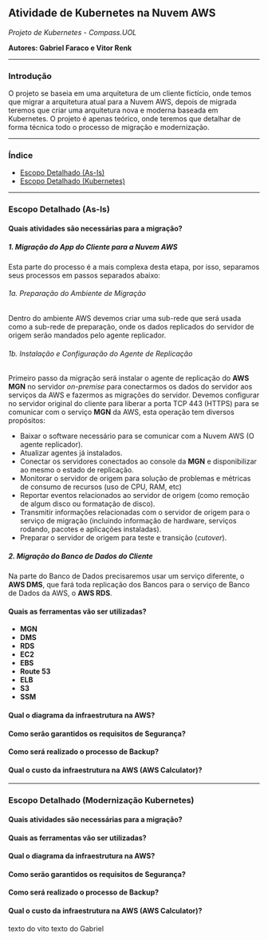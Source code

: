 ## Atividade de Kubernetes na Nuvem AWS
_Projeto de Kubernetes - Compass.UOL_

**Autores: Gabriel Faraco e Vitor Renk**

---

### Introdução

O projeto se baseia em uma arquitetura de um cliente fictício, onde temos que migrar a arquitetura atual para a Nuvem AWS, depois de migrada teremos que criar uma arquitetura nova e moderna baseada em Kubernetes.
O projeto é apenas teórico, onde teremos que detalhar de forma técnica todo o processo de migração e modernização.

---

### Índice

* [Escopo Detalhado (As-Is)](#escopo-detalhado-as-is)
* [Escopo Detalhado (Kubernetes)](#escopo-detalhado-modernização-kubernetes)

---


### Escopo Detalhado (As-Is)

#### Quais atividades são necessárias para a migração?

##### 1. Migração do App do Cliente para a Nuvem AWS

Esta parte do processo é a mais complexa desta etapa, por isso, separamos seus processos em passos separados abaixo:

###### 1a. Preparação do Ambiente de Migração

Dentro do ambiente AWS devemos criar uma sub-rede que será usada como a sub-rede de preparação, onde os dados replicados do servidor de origem serão mandados pelo agente replicador.

###### 1b. Instalação e Configuração do Agente de Replicação
Primeiro passo da migração será instalar o agente de replicação do **AWS MGN** no servidor _on-premise_ para conectarmos os dados do servidor aos serviços da AWS e fazermos as migrações do servidor.
Devemos configurar no servidor original do cliente para liberar a porta TCP 443 (HTTPS) para se comunicar com o serviço **MGN** da AWS, esta operação tem diversos propósitos: 
* Baixar o software necessário para se comunicar com a Nuvem AWS (O agente replicador).
* Atualizar agentes já instalados.
* Conectar os servidores conectados ao console da **MGN** e disponibilizar ao mesmo o estado de replicação. 
* Monitorar o servidor de origem para solução de problemas e métricas de consumo de recursos (uso de CPU, RAM, etc) 
* Reportar eventos relacionados ao servidor de origem (como remoção de algum disco ou formatação de disco).
* Transmitir informações relacionadas com o servidor de origem para o serviço de migração (incluindo informação de hardware, serviços rodando, pacotes e aplicações instaladas).
* Preparar o servidor de origem para teste e transição (_cutover_).


##### 2. Migração do Banco de Dados do Cliente
Na parte do Banco de Dados precisaremos usar um serviço diferente, o **AWS DMS**, que fará toda replicação dos Bancos para o serviço de Banco de Dados da AWS, o **AWS RDS**.

#### Quais as ferramentas vão ser utilizadas?

* **MGN**
* **DMS**
* **RDS**
* **EC2**
* **EBS**
* **Route 53**
* **ELB**
* **S3**
* **SSM**


#### Qual o diagrama da infraestrutura na AWS?

#### Como serão garantidos os requisitos de Segurança?

#### Como será realizado o processo de Backup?

#### Qual o custo da infraestrutura na AWS (AWS Calculator)?

---

### Escopo Detalhado (Modernização Kubernetes)

#### Quais atividades são necessárias para a migração?

#### Quais as ferramentas vão ser utilizadas?

#### Qual o diagrama da infraestrutura na AWS?

#### Como serão garantidos os requisitos de Segurança?

#### Como será realizado o processo de Backup?

#### Qual o custo da infraestrutura na AWS (AWS Calculator)?

texto do vito
texto do Gabriel
